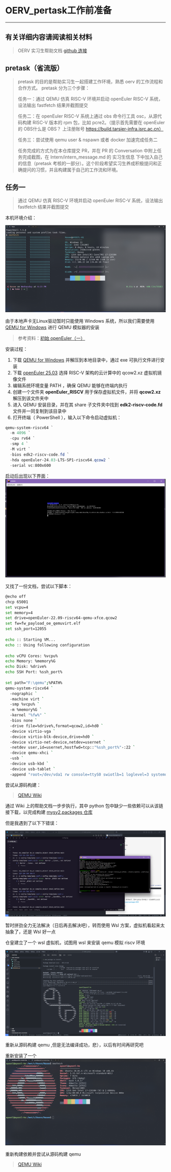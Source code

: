 # OERV_pertask工作前准备

---

## 有关详细内容请阅读相关材料

> OERV 实习生帮助文档 [github 连接](https://github.com/openeuler-riscv/oerv-team/blob/main/Intern/guide.md "OERV 实习生指南")

## pretask（省流版）

> pretask 的目的是帮助实习生一起搭建工作环境，熟悉 oerv 的工作流程和合作方式。 pretask 分为三个步骤：
>
> 任务一：通过 QEMU 仿真 RISC-V 环境并启动 openEuler RISC-V 系统，设法输出 fastfetch 结果并截图提交
>
> 任务二：在 openEuler RISC-V 系统上通过 obs 命令行工具 osc，从源代码构建 RISC-V 版本的 rpm 包，比如 pcre2。（提示首先需要在 openEuler的 OBS什么是 OBS？ 上注册账号 <https://build.tarsier-infra.isrc.ac.cn）>
>
> 任务三：尝试使用 qemu user & nspawn 或者 docker 加速完成任务二
>
> 任务完成的方式为在本仓库提交 PR，并在 PR 的 Conversation 中附上任务完成截图，在 Intern/intern_message.md 的 实习生信息 下中加入自己的信息（pretask 考核的一部分）。这个阶段希望实习生养成积极提问和正确提问的习惯，并且构建属于自己的工作流和环境。

## 任务一

> 通过 QEMU 仿真 RISC-V 环境并启动 openEuler RISC-V 系统，设法输出 fastfetch 结果并截图提交

本机环境介绍：

[![本机环境介绍](images/system.png "本机环境介绍")](https://github.com/ayostl/OERV_pertask/tree/main/images/system.png)

由于本地声卡无Linux驱动暂时只能使用 Windows 系统，所以我们需要使用 [QEMU for Windows](https://qemu.weilnetz.de/w64/2019/ "点击跳转到 QEMU 下载页") 进行 QEMU 模拟器的安装

> 参考资料：[初始 openEuler（一）](https://www.openeuler.org/zh/blog/traffic_millions/2020-03-27-qemu.html "初试 openEuler（一）：windows 下使用 qemu 安装 openEuler ")

安装过程：

1. 下载 [QEMU for Windows](https://qemu.weilnetz.de/w64/qemu-w64-setup-20250326.exe "点击下载 QEMU for Windows 20250326") 并解压到本地目录中，通过 exe 可执行文件进行安装
2. 下载 [openEuler 25.03](https://www.openeuler.org/zh/download/#openEuler%2025.03 "点击跳转到 openEuler 25.03 下载页") 选择 RISC-V 架构的云计算中的 qcow2.xz 虚拟机镜像文件
3. 编辑系统环境变量 PATH ，确保 QEMU 能够在终端内执行
4. 创建一个文件夹 **openEuler_RISCV** 用于保存虚拟机文件，并将 **qcow2.xz** 解压到该文件夹中
5. 进入 QEMU 安装目录，并在其 share 子文件夹中找到 **edk2-riscv-code.fd** 文件并一同复制到该目录中
6. 打开终端（ PowerShell ），输入以下命令启动虚拟机：

```PowerShell
qemu-system-riscv64 `
  -m 4096 `
  -cpu rv64 `
  -smp 4 `
  -M virt `
  -bios edk2-riscv-code.fd `
  -hda openEuler-24.03-LTS-SP1-riscv64.qcow2 `
  -serial vc:800x600
```

启动后出现以下界面：
[![第一个错误](images/error1.png)](https://github.com/ayostl/OERV_pertask/tree/main/images/error1.png)

又找了一份文档，尝试以下脚本：

```sh
@echo off
chcp 65001
set vcpu=4
set memory=4
set drive=openEuler-22.09-riscv64-qemu-xfce.qcow2
set fw=fw_payload_oe_qemuvirt.elf
set ssh_port=12055

echo :: Starting VM...
echo :: Using following configuration

echo vCPU Cores: %vcpu%
echo Memory: %memory%G
echo Disk: %drive%
echo SSH Port: %ssh_port%

set path="F:\qemu";%PATH%
qemu-system-riscv64 `
  -nographic `
  -machine virt `
  -smp %vcpu% `
  -m %memory%G `
  -kernel "%fw%" `
  -bios none `
  -drive file=%drive%,format=qcow2,id=hd0 `
  -device virtio-vga `
  -device virtio-blk-device,drive=hd0 `
  -device virtio-net-device,netdev=usernet `
  -netdev user,id=usernet,hostfwd=tcp::"%ssh_port%"-:22 `
  -device qemu-xhci `
  -usb `
  -device usb-kbd `
  -device usb-tablet `
  -append "root=/dev/vda1 rw console=ttyS0 swiotlb=1 loglevel=3 systemd.default_timeout_start_sec=600 selinux=0 highres=off mem=512M earlycon"
```

尝试从源码构建：

> [QEMU Wiki](https://wiki.qemu.org/Hosts/W32 "点击跳转到 QEMU Wiki")

通过 Wiki 上的帮助文档一步步执行，其中 python 包中缺少一些依赖可以从该链接下载，以完成构建 [mysy2.packages 仓库](https://packages.msys2.org/ "点击跳转到 mysy2.packages 仓库")

但是我遇到了以下下错误：

[![第二个错误](images/error2.png)](https://github.com/ayostl/OERV_pertask/tree/main/images/error2.png)

暂时拼劲全力无法解决（日后再去解决吧），转而使用 Wsl 方案，虚拟机看起来太抽象了，还是 Wsl 好一点

仓皇建立了一个 wsl 虚拟机，试图用 wsl 来安装 qemu 模拟 riscv 环境

[![openSUSE](images/openSUSE.png)](https://github.com/ayostl/OERV_pertask/tree/main/images/openSUSE.png "openSUSE WSL2")

重新从源码构建 qemu ,但是无法编译成功，悲），以后有时间再研究吧

重新安装了一个[![Ubuntu](images/Ubuntu.png)](https://github.com/ayostl/OERV_pertask/tree/main/images/Ubuntu.png "Ubuntu WSL2")

重新构建依赖并尝试从源码构建 qemu

> [QEMU Wiki](https://wiki.qemu.org/Hosts/Linux "点击跳转到 QEMU Wiki")